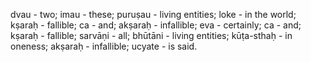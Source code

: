 dvau - two; imau - these; puruṣau - living entities; loke - in the world; kṣaraḥ - fallible; ca - and; akṣaraḥ - infallible; eva - certainly; ca - and; kṣaraḥ - fallible; sarvāṇi - all; bhūtāni - living entities; kūṭa-sthaḥ - in oneness; akṣaraḥ - infallible; ucyate - is said.
